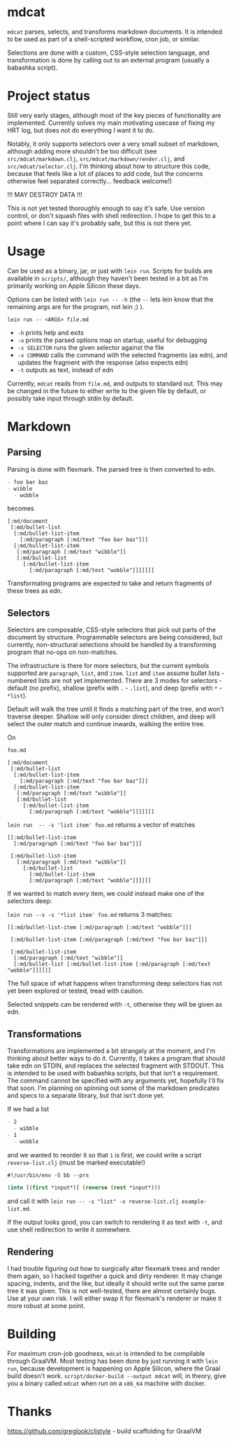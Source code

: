 # mdcat
`mdcat` parses, selects, and transforms markdown documents. It is intended to be used as part of a shell-scripted workflow, cron job, or similar.

Selections are done with a custom, CSS-style selection language, and transformation is done by calling out to an external program (usually a babashka script).

# Project status
Still very early stages, although most of the key pieces of functionality are implemented. Currently solves my main motivating usecase of fixing my HRT log, but does not do everything I want it to do.

Notably, it only supports selectors over a very small subset of markdown, although adding more shouldn't be too difficult (see `src/mdcat/markdown.clj`, `src/mdcat/markdown/render.clj`, and `src/mdcat/selector.clj`. I'm thinking about how to structure this code, because that feels like a lot of places to add code, but the concerns otherwise feel separated correctly... feedback welcome!)

!!! MAY DESTROY DATA !!!

This is not yet tested thoroughly enough to say it's safe. Use version control, or don't squash files with shell redirection. I hope to get this to a point where I can say it's probably safe, but this is not there yet.

# Usage
Can be used as a binary, jar, or just with `lein run`. Scripts for builds are available in `scripts/`, although they haven't been tested in a bit as I'm primarily working on Apple Silicon these days.

Options can be listed with `lein run -- -h` (the `--` lets lein know that the remaining args are for the program, not lein ;) ).

`lein run -- <ARGS> file.md`

- `-h` prints help and exits
- `-o` prints the parsed options map on startup, useful for debugging
- `-s SELECTOR` runs the given selector against the file
- `-x COMMAND` calls the command with the selected fragments (as edn), and updates the fragment with the response (also expects edn)
- `-t` outputs as text, instead of edn

Currently, `mdcat` reads from `file.md`, and outputs to standard out. This may be changed in the future to either write to the given file by default, or possibly take input through stdin by default.

# Markdown
## Parsing
Parsing is done with flexmark. The parsed tree is then converted to edn.

```markdown
- foo bar baz
- wibble
  - wobble
```

becomes

```edn
[:md/document
 [:md/bullet-list
  [:md/bullet-list-item
    [:md/paragraph [:md/text "foo bar baz"]]]
  [:md/bullet-list-item
   [:md/paragraph [:md/text "wibble"]]
   [:md/bullet-list
     [:md/bullet-list-item
       [:md/paragraph [:md/text "wobble"]]]]]]]
```

Transformating programs are expected to take and return fragments of these trees as edn.

## Selectors
Selectors are composable, CSS-style selectors that pick out parts of the document by structure. Programmable selectors are being considered, but currently, non-structural selections should be handled by a transforming program that no-ops on non-matches.

The infrastructure is there for more selectors, but the current symbols supported are `paragraph`, `list`, and `item`. `list` and `item` assume bullet lists - numbered lists are not yet implemented. There are 3 modes for selectors - default (no prefix), shallow (prefix with `.` - `.list`), and deep (prefix with `*` - `*list`).

Default will walk the tree until it finds a matching part of the tree, and won't traverse deeper. Shallow will only consider direct children, and deep will select the outer match and continue inwards, walking the entire tree.

On


```edn
foo.md

[:md/document
 [:md/bullet-list
  [:md/bullet-list-item
    [:md/paragraph [:md/text "foo bar baz"]]]
  [:md/bullet-list-item
   [:md/paragraph [:md/text "wibble"]]
   [:md/bullet-list
     [:md/bullet-list-item
       [:md/paragraph [:md/text "wobble"]]]]]]]
```

`lein run  -- -s 'list item' foo.md` returns a vector of matches

```edn
[[:md/bullet-list-item
  [:md/paragraph [:md/text "foo bar baz"]]]

 [:md/bullet-list-item
   [:md/paragraph [:md/text "wibble"]]
     [:md/bullet-list
       [:md/bullet-list-item
       [:md/paragraph [:md/text "wobble"]]]]]]
```

If we wanted to match every item, we could instead make one of the selectors deep:

`lein run --s -s '*list item' foo.md` returns 3 matches:

```edn
[[:md/bullet-list-item [:md/paragraph [:md/text "wobble"]]]

 [:md/bullet-list-item [:md/paragraph [:md/text "foo bar baz"]]]

 [:md/bullet-list-item
  [:md/paragraph [:md/text "wibble"]]
  [:md/bullet-list [:md/bullet-list-item [:md/paragraph [:md/text "wobble"]]]]]]
```

The full space of what happens when transforming deep selectors has not yet been explored or tested, tread with caution.

Selected snippets can be rendered with `-t`, otherwise they will be given as edn.

## Transformations
Transformations are implemented a bit strangely at the moment, and I'm thinking about better ways to do it. Currently, it takes a program that should take edn on STDIN, and replaces the selected fragment with STDOUT. This is intended to be used with babashka scripts, but that isn't a requirement. The command cannot be specified with any arguments yet, hopefully I'll fix that soon. I'm planning on spinning out some of the markdown predicates and specs to a separate library, but that isn't done yet.

If we had a list

```markdown
- 2
  - wibble
- 1
  - wobble
```

and we wanted to reorder it so that `1` is first, we could write a script `reverse-list.clj` (must be marked executable!)

```clojure
#!/usr/bin/env -S bb --prn

(into [(first *input*)] (reverse (rest *input*)))
```

and call it with `lein run -- -s "list" -x reverse-list.clj example-list.md`.

If the output looks good, you can switch to rendering it as text with `-t`, and use shell redirection to write it somewhere.

## Rendering
I had trouble figuring out how to surgically alter flexmark trees and render them again, so I hacked together a quick and dirty renderer. It may change spacing, indents, and the like, but ideally it should write out the same parse tree it was given. This is not well-tested, there are almost certainly bugs. Use at your own risk. I will either swap it for flexmark's renderer or make it more robust at some point.

# Building
For maximum cron-job goodness, `mdcat` is intended to be compilable through GraalVM. Most testing has been done by just running it with `lein run`, because development is happening on Apple Silicon, where the Graal build doesn't work. `script/docker-build --output mdcat` will, in theory, give you a binary called `mdcat` when run on a `x86_64` machine with docker.

# Thanks
https://github.com/greglook/cljstyle - build scaffolding for GraalVM
